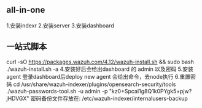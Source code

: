 ## all-in-one 
1.安装indexr
2.安装server
3.安装dashboard
## 一站式脚本
curl -sO https://packages.wazuh.com/4.12/wazuh-install.sh && sudo bash ./wazuh-install.sh -a
4.安装好后会给出dashboard 的 admin 以及密码
5.安装agent 登录dashboard后deploy new agent 会给出命令，去node执行
6.重置密码
cd /usr/share/wazuh-indexer/plugins/opensearch-security/tools
./wazuh-passwords-tool.sh -u admin -p "kz0+SpcaI1g8Q1k0PYgk5+pjw?jHDVGX"
密码备份文件存放在: /etc/wazuh-indexer/internalusers-backup
